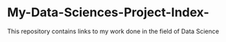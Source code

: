 # My-Data-Sciences-Project-Index-
This repository contains links to my work done in the field of Data Science
